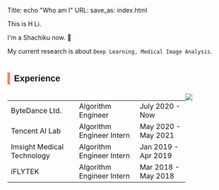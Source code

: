 Title: echo "Who am I"
URL:
save_as: index.html

This is H Li.

I'm a Shachiku now. 🤣

My current research is about `Deep Learning, Medical Image Analysis`.


<h2 style="font-size: 1.4em;
    font-family: 'PT Sans Narrow', 'Fira Sans', sans-serif;
	margin: 40px 10px 20px 0;
	padding-left: 9px;
	border-left: 6px solid #ff7e79;
	font-weight: 700;
	line-height: 1.4;">Experience</h2>


<table style="width:80%;text-align: left; float: left;">
<tr >
<td>
ByteDance Ltd.
</td>
<td>
Algorithm Engineer
</td>
<td>
July 2020 - Now
</td>
</tr>
<tr >
<td>
Tencent AI Lab
</td>
<td>
Algorithm Engineer Intern
</td>
<td>
May 2020 - May 2021
</td>
</tr>
<tr >
<td>
Imsight Medical Technology
</td>
<td>
Algorithm Engineer Intern
</td>
<td>
Jan 2019 - Apr 2019 
</td>
</tr>


<tr>
<td>
iFLYTEK
</td>
<td>
Algorithm Engineer Intern
</td>
<td>
Mar 2018 - May 2018  
</td>
</tr>
</table>

<img src="{static}/images/sticker_hardcore.webp" style="max-width: 40%">
